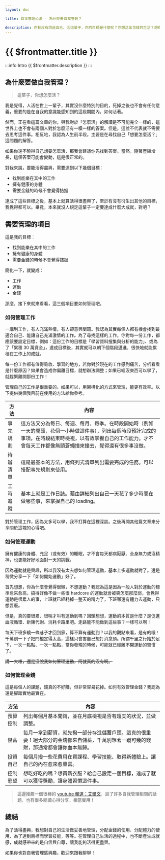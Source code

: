 ```yaml
---
layout: doc

title: 自我管理心法 - 為什麼要自我管理？

description: 你有沒有問過自己，活這輩子，你的目標是什麼呢？你想活出怎樣的生活？想得到什麼樣的成就？你是否足夠了解自己，並且妥善管理自己的生活，讓生活的一切都在自己的掌控中？
---
```


# {{ $frontmatter.title }}

:::info Intro
{{ $frontmatter.description }}
:::

## 為什麼要做自我管理？

> 這輩子，你想怎麼活？

我是覺得，人活在世上一輩子，其實沒什麼特別的目的，死掉之後也不會有任何意義，重要的是在自我的意識能感知到的這段期間內，如何活著。

然而，正在看這篇文章的你，與我對於「怎麼活」的解讀是不可能完全一樣的，這世界上也不會有兩個人對於怎麼活有一模一樣的答案。但是，這並不代表就不需要去思考這件事。相反地，我認為人生前半段，主要是在尋找自己「想要怎麼活？」這問題的解答。

如果你還不曉得自己想要怎麼活，那我會建議你先找到答案。當然，隨著歷練增長，這個答案可能會變動，這是很正常的。

對我來說，要能活得盡興，需要達到以下幾個目標：

- 找到能樂在其中的工作
- 擁有健康的身體
- 需要金錢的時候不會覺得拮据

達成了這些目標之後，基本上就算活得很盡興了，至於有沒有衍生出其他的目標，我覺得都可以。畢竟，本來就沒人規定這輩子一定要達成什麼大成就，對吧？

## 需要管理的項目

這是我的目標：

- 找到能樂在其中的工作
- 擁有健康的身體
- 需要金錢的時候不會覺得拮据

簡化一下，就變成：

- 工作
- 運動
- 金錢

那麼，接下來就來看看，這三個項目要如何管理吧。

### 如何管理工作

一講到工作，有人充滿熱情，有人卻意興闌珊。我認為其實每個人都有機會找到最適合自己、能讓自己充滿激情的工作。為了尋找這樣的工作，你對每一份工作，都應該要設定目標，例如：這份工作的目標是「學習資料搜集與分析的能力」、或為了「累積 30 萬資金」，達成目標後，其實就可以朝下個階段邁進，很快地就能累積在工作上的成就。

每一份工作都有值得吸收、學習的地方，若你對於現在的工作感到痛苦，分析看看是什麼原因？如果會造成你偏離目標，就想辦法調整；如果已經沒東西可以學了，就趕緊離開那份工作！

管理自己的工作是很重要的。如果可以，用架構化的方式來管理，能更有效率。以下提供幾個我目前在使用的方法給你參考。

| 方法     | 內容                                                                                                                                                                                                                     |
| -------- | ------------------------------------------------------------------------------------------------------------------------------------------------------------------------------------------------------------------------ |
| 事先規劃 | 這方法又分為每日、每週、每月、每季。在時段開始時（例如一天的開頭，花個一小時做這件事），列出每個時段預計完成的事項，在時段結束時檢視，以有效掌握自己的工作能力。才不會每天工作都像無頭蒼蠅撞來撞去，覺得還有很多事沒做。 |
| 待辦清單 | 這是最基本的方法，用條列式清單列出需要完成的任務。可以搭配事先規劃來使用。                                                                                                                                               |
| 工時追蹤 | 基本上就是工作日誌。藉由詳細列出自己一天花了多少時間在做哪些事，來掌握自己的 loading。                                                                                                                                   |

對於管理工作，因為太多可以學，我不打算在這裡深談。之後再開其他篇文章來分享關於這塊的心得吧。

### 如何管理運動

擁有健康的身體、充足（或有效）的睡眠，才不會每天都病厭厭、全身無力或沒精神，也更能好好地面對一天的挑戰。

因為運動就是興趣，所以我沒有太去想如何管理運動，基本上多運動就對了。還是稍微分享一下「如何開始運動」好了。

首先想想，你為什麼會覺得很懶，不想運動？我認為這是因為一般人對於運動的標準愈來愈高，搞得好像不做一些很 hardcore 的運動就會被笑怎麼那麼弱，會覺得運動是很累人的事，上班就已經耗掉一整天的精力了，下班哪還有體力去運動，只想耍廢。

但是，真的要很累、很喘才叫有運動到嗎？回頭想想，運動的本質是什麼？是促進血液循環、新陳代謝、消耗卡路里吧。走路能不能做到這些事？一樣可以啊！

每天下班多繞一條巷子才回到家，算不算有運動到？以我的觀點來看，是有的哦！千萬別一下子把門檻定得太高，這樣只會害自己想打消念頭。所謂千里之行始於足下，一次一點點、一次一點點，當你發現的時候，可能就已經離不開運動的習慣了。

~~講一大堆，還是沒說我如何管理運動，阿就真的沒有啊。~~

### 如何管理金錢

這是每個人的課題，錢真的不好賺，但非常容易花掉。如何有效管理金錢？我認為還是腳踏實地最實在。

| 方法     | 內容                                                                                                                                 |
| -------- | ------------------------------------------------------------------------------------------------------------------------------------ |
| 預算控制 | 列出每個月基本開銷，並在月底檢視是否有超支的狀況，並做調整。                                                                         |
| 儲蓄     | 每月一拿到薪資，就先撥一部分存進儲蓄戶頭。這真的很重要！絕大部分的金錢都來自儲蓄，千萬別想著一蹴可幾的錢財，那通常都會讓你血本無歸。 |
| 投資自己 | 每個月撥一些花費用在買課程、學習技能、取得新體驗上。讓自己的內在愈來愈豐富。                                                         |
| 控制慾望 | 想吃好吃的嗎？想買新衣服？給自己設定一個目標，達成了就可以獲得獎勵，讓身體習慣這件事。                                               |

> 這邊推薦一個很棒的 [youtube 頻道：艾爾文](https://www.youtube.com/user/17richfriend)，談了許多自我管理相關的話題，也有很多閱讀心得分享，相當實用！

## 總結

為了活得盡興，我想對自己的生活做妥善地管理，分配金錢的使用、分配體力的使用、為了達到目標而學習技能，等等。在管理自己生活的過程中，也不斷產生成就感，成就感帶來的是自信與自尊，讓我能夠活得更盡興。

如果你也對自我管理感興趣，歡迎來跟我聊聊！
